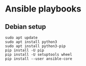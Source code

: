 # Ansible playbooks

## Debian setup

```
sudo apt update
sudo apt install python3
sudo apt install python3-pip
pip install -U pip
pip install -U setuptools wheel
pip install --user ansible-core
```
